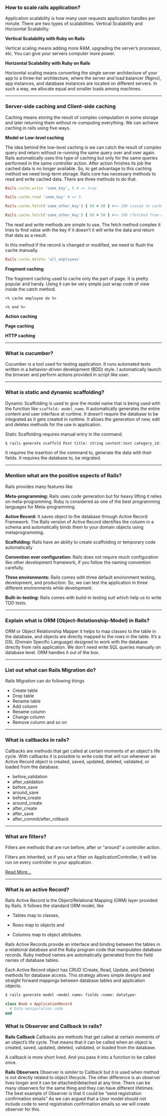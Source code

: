 ### How to scale rails application? 

Application scalability is how many user requests application handles per minute. There are two types of scalabilities. Vertical Scalability and Horizontal Scalability. 

**Vertical Scalability with Ruby on Rails**

Vertical scaling means adding more RAM, upgrading the server’s processor, etc. You can give your servers computer more power. 

**Horizontal Scalability with Ruby on Rails**

Horizontal scaling means converting the single server architecture of your app to a three-tier architecture, where the server and load balancer (Nginx), app instances, and database instances are located on different servers. In such a way, we allocate equal and smaller loads among machines.
***

### Server-side caching and Client-side caching 

Caching means storing the result of complex computation in some storage and later returning them without re-computing everything. We can achieve caching in rails using five ways. 

**Model or Low-level caching**

The idea behind the low-level caching is we can catch the result of complex query and return without re-running the same query over and over again. Rails automatically uses this type of caching but only for the same queries performed in the same controller action. After action finishes its job the cached data is no longer available. So, to get advantage to this caching method we need long-term storage. Rails core has necessary methods to read and write cached data. There are three methods to do that.  

```ruby
Rails.cache.write 'some_key', 5 # => true 

Rails.cache.read 'some_key' # => 5 

Rails.cache.fetch('some_other_key') { 50 + 50 } #=> 100 (saved to cache) 

Rails.cache.fetch('some_other_key') { 50 + 50 } #=> 100 (fetched from cache)
```

The read and write methods are simple to use. The fetch method complex it tries to find value with the key if it doesn’t it will write the data and return that data as a result. 

In this method if the record is changed or modified, we need to flush the cache manually.  

```ruby
Rails.cache.delete 'all_employees' 
```
 

**Fragment caching**

The fragment caching used to cache only the part of page. It is pretty popular and handy. Using it can be very simple just wrap code of view inside the catch method. 

```irb
<% cache employee do %> 

<% end %> 
```

**Action caching**

**Page caching**

**HTTP caching**

***

### What is cucumber? 

Cucumber is a tool used for testing application. It runs automated tests written in a behavior-driven development (BDD) style. I automatically launch the browser and perform actions provided in script like user.
***

### What is static and dynamic scaffolding? 

Dynamic Scaffolding is used to give the model name that is being used with the function like ```scaffold: model_name```. It automatically generates the entire content and user interface at runtime. It doesn’t require the database to be integrated as it gets created in runtime. It allows the generation of new, edit and deletes methods for the use in application. 

Static Scaffolding requires manual entry in the command. 
```bash 
$ rails generate scaffold Post title: string content:text category_id: integer 
```

It requires the insertion of the command to, generate the data with their fields. It requires the database to, be migrated.  
***

### Mention what are the positive aspects of Rails? 

Rails provides many features like 

**Meta-programming:**
Rails uses code generation but for heavy lifting it relies on meta-programming. Ruby is considered as one of the best programming languages for Meta-programming. 

**Active Record:**
It saves object to the database through Active Record Framework. The Rails version of Active Record identifies the column in a schema and automatically binds them to your domain objects using metaprogramming. 

**Scaffolding:**
Rails have an ability to create scaffolding or temporary code automatically 

**Convention over configuration:**
Rails does not require much configuration like other development framework, if you follow the naming convention carefully. 

**Three environments:**
Rails comes with three default environment testing, development, and production. So, we can test the application in three different environments while development. 

**Built-in-testing:**
Rails comes with build-in testing suit which help us to write TDD tests.
***

### Explain what is ORM (Object-Relationship-Model) in Rails? 

ORM or Object Relationship Mapper it helps to map classes to the table in the database, and objects are directly mapped to the rows in the table. It’s a DSL (Domain Specific Language) designed to work with the database directly from rails application. We don’t need write SQL queries manually on database level. ORM handles it out of the box.
***

### List out what can Rails Migration do? 

Rails Migration can do following things 

* Create table
* Drop table
* Rename table 
* Add column
* Rename column 
* Change column
* Remove column and so on 
***

### What is callbacks in rails? 

Callbacks are methods that get called at certain moments of an object's life cycle. With callbacks it is possible to write code that will run whenever an Active Record object is created, saved, updated, deleted, validated, or loaded from the database. 

* before_validation 
* after_validation 
* before_save 
* around_save 
* before_create 
* around_create 
* after_create 
* after_save 
* after_commit/after_rollback 
***

### What are filters?

Filters are methods that are run before, after or “around” a controller action. 

Filters are inherited, so if you set a filter on ApplicationController, it will be run on every controller in your application. 

[Read More...](https://railskey.wordpress.com/2011/09/03/rails-filters-before-after-and-around-filters/)

***

### What is an active Record? 

Rails Active Record is the Object/Relational Mapping (ORM) layer provided by Rails. It follows the standard ORM model, like 

* Tables map to classes, 

* Rows map to objects and 

* Columns map to object attributes. 

Rails Active Records provide an interface and binding between the tables in a relational database and the Ruby program code that manipulates database records. Ruby method names are automatically generated from the field names of database tables. 

Each Active Record object has CRUD (Create, Read, Update, and Delete) methods for database access. This strategy allows simple designs and straight forward mappings between database tables and application objects.

```bash
$ rails generate model <model name> fields <name: datatype>
```

```ruby
class Book < ApplicationRecord
  # Data manipulation code
end
```

### What is Observer and Callback in rails?

**Rails Callback**
Callbacks are methods that get called at certain moments of an object’s life cycle. That means that it can be called when an object is created, saved, updated, deleted, validated, or loaded from the database.

A callback is more short lived. And you pass it into a function to be called once. 

**Rails Observers**
Observer is similer to Callback but it is used when method is not directly related to object lifecycle. The other difference is an observer lives longer and it can be attached/detached at any time. There can be many observers for the same thing and they can have different lifetimes. 
The best example of Observer is that it could be “send registration confirmation emails” As we can argued that a User model should not include code to send registration confirmation emails so we will create observer for this.

